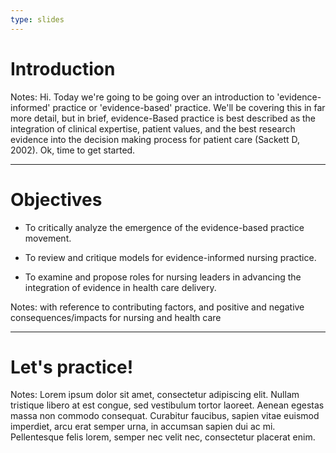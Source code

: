 ```yaml
---
type: slides
---
```


# Introduction

Notes: Hi. Today we're going to be going over an introduction to 'evidence-informed' practice or 'evidence-based' practice.  We'll be covering this in far more detail, but in brief, evidence-Based practice is best described as the integration of clinical expertise, patient values, and the best research evidence into the decision making process for patient care (Sackett D, 2002). Ok, time to get started.

---

# Objectives

- To critically analyze the emergence of the evidence-based practice movement.

- To review and critique models for evidence-informed nursing practice.

- To examine and propose roles for nursing leaders in advancing the <br> integration of evidence in health care delivery.

Notes: with reference to contributing factors, and positive and negative consequences/impacts for nursing and health care

---

# Let's practice!

Notes: Lorem ipsum dolor sit amet, consectetur adipiscing elit. Nullam tristique
libero at est congue, sed vestibulum tortor laoreet. Aenean egestas massa non
commodo consequat. Curabitur faucibus, sapien vitae euismod imperdiet, arcu erat
semper urna, in accumsan sapien dui ac mi. Pellentesque felis lorem, semper nec
velit nec, consectetur placerat enim.
